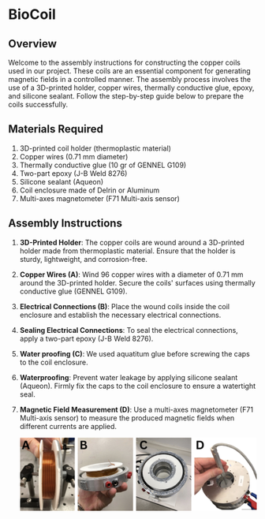 # BioCoil

## Overview

Welcome to the assembly instructions for constructing the copper coils used in our project. These coils are an essential component for generating magnetic fields in a controlled manner. The assembly process involves the use of a 3D-printed holder, copper wires, thermally conductive glue, epoxy, and silicone sealant. Follow the step-by-step guide below to prepare the coils successfully.

## Materials Required

1. 3D-printed coil holder (thermoplastic material)
2. Copper wires (0.71 mm diameter)
3. Thermally conductive glue (10 gr of GENNEL G109)
4. Two-part epoxy (J-B Weld 8276)
5. Silicone sealant (Aqueon) 
6. Coil enclosure made of Delrin or Aluminum
7. Multi-axes magnetometer (F71 Multi-axis sensor)

## Assembly Instructions

1. **3D-Printed Holder**: The copper coils are wound around a 3D-printed holder made from thermoplastic material. Ensure that the holder is sturdy, lightweight, and corrosion-free.

2. **Copper Wires (A)**: Wind 96 copper wires with a diameter of 0.71 mm around the 3D-printed holder. Secure the coils' surfaces using thermally conductive glue (GENNEL G109). 

3. **Electrical Connections (B)**: Place the wound coils inside the coil enclosure and establish the necessary electrical connections.

4. **Sealing Electrical Connections**: To seal the electrical connections, apply a two-part epoxy (J-B Weld 8276).

5. **Water proofing (C)**: We used aquatitum glue before screwing the caps to the coil enclosure.

6. **Waterproofing**: Prevent water leakage by applying silicone sealant (Aqueon). Firmly fix the caps to the coil enclosure to ensure a watertight seal.

7. **Magnetic Field Measurement (D)**: Use a multi-axes magnetometer (F71 Multi-axis sensor) to measure the produced magnetic fields when different currents are applied.


   <img src="BioCoil.png" width="700">
